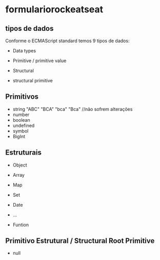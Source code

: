# formulariorockeatseat

## tipos de dados

Conforme o ECMAScript standard temos 9  tipos de dados:

* Data types

* Primitive / primitive value
* Structural 
* structural primitive

## Primitivos

* string "ABC" "BCA" "bca" "Bca" //não sofrem alterações
* number
* boolean
* undefined 
* symbol
* BigInt

## Estruturais

* Object 
* Array
* Map
* Set
* Date
* ...

* Funtion

## Primitivo Estrutural / Structural Root Primitive

* null
